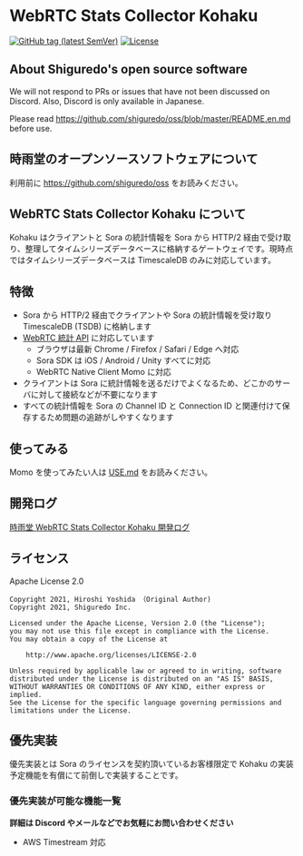 # WebRTC Stats Collector Kohaku

[![GitHub tag (latest SemVer)](https://img.shields.io/github/tag/shiguredo/kohaku.svg)](https://github.com/shiguredo/kohaku)
[![License](https://img.shields.io/badge/License-Apache%202.0-blue.svg)](https://opensource.org/licenses/Apache-2.0)

## About Shiguredo's open source software

We will not respond to PRs or issues that have not been discussed on Discord. Also, Discord is only available in Japanese.

Please read https://github.com/shiguredo/oss/blob/master/README.en.md before use.

## 時雨堂のオープンソースソフトウェアについて

利用前に https://github.com/shiguredo/oss をお読みください。

## WebRTC Stats Collector Kohaku について

Kohaku はクライアントと Sora の統計情報を Sora から HTTP/2 経由で受け取り、整理してタイムシリーズデータベースに格納するゲートウェイです。現時点ではタイムシリーズデータベースは TimescaleDB のみに対応しています。

## 特徴

- Sora から HTTP/2 経由でクライアントや Sora の統計情報を受け取り TimescaleDB (TSDB) に格納します
- [WebRTC 統計 API](https://www.w3.org/TR/webrtc-stats/) に対応しています
    - ブラウザは最新 Chrome / Firefox / Safari / Edge へ対応
    - Sora SDK は iOS / Android / Unity すべてに対応
    - WebRTC Native Client Momo に対応
- クライアントは Sora に統計情報を送るだけでよくなるため、どこかのサーバに対して接続などが不要になります
- すべての統計情報を Sora の Channel ID と Connection ID と関連付けて保存するため問題の追跡がしやすくなります

## 使ってみる

Momo を使ってみたい人は [USE.md](https://github.com/shiguredo/kohaku/blob/develop/doc/USE.md) をお読みください。

## 開発ログ

[時雨堂 WebRTC Stats Collector Kohaku 開発ログ](https://gist.github.com/voluntas/f162f7f513ef83051e46dc405cad6a04)

## ライセンス

Apache License 2.0

```
Copyright 2021, Hiroshi Yoshida （Original Author)
Copyright 2021, Shiguredo Inc.

Licensed under the Apache License, Version 2.0 (the "License");
you may not use this file except in compliance with the License.
You may obtain a copy of the License at

    http://www.apache.org/licenses/LICENSE-2.0

Unless required by applicable law or agreed to in writing, software
distributed under the License is distributed on an "AS IS" BASIS,
WITHOUT WARRANTIES OR CONDITIONS OF ANY KIND, either express or implied.
See the License for the specific language governing permissions and
limitations under the License.
```

## 優先実装

優先実装とは Sora のライセンスを契約頂いているお客様限定で Kohaku の実装予定機能を有償にて前倒しで実装することです。

### 優先実装が可能な機能一覧

**詳細は Discord やメールなどでお気軽にお問い合わせください**

- AWS Timestream 対応


